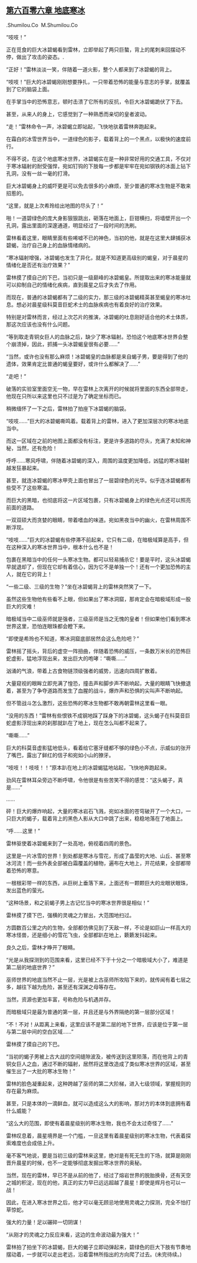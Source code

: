 ## [第六百零六章 地底寒冰](https://www.xxbiquge.com/11_11222/8972220.html)


  .Shumilou.Co  M.Shumilou.Co

  “吱吱！”

  正在觅食的巨大冰碧蝎看到雷林，立即举起了两只巨螯，背上的尾刺来回摆动不停，做出了攻击的姿态。.

  “正好！”雷林淡淡一笑，伴随着一道火影，整个人都来到了冰碧蝎的背上。

  “吱吱！”巨大的冰碧蝎刚刚想要挣扎，一只带着恐怖的能量与意志的手掌，就覆盖到了它的脑袋上面。

  在手掌当中的恐怖意志，顿时击溃了它所有的反抗，令巨大冰碧蝎跪伏了下去。

  甚至，从来人的身上，它感觉到了一种熟悉而亲切的皇者波动。

  “走！”雷林命令一声，冰碧蝎立即站起，飞快地驮着雷林奔跑起来。

  在霜白的冰雪世界当中，一道绿色的影子，载着背上的一个黑点，以极快的速度前行。

  不得不说，在这个地底寒冰世界，冰碧蝎实在是一种非常好用的交通工具，不仅对于寒冰辐射的耐受强悍，宛如钉钩的下肢每一步都是牢牢在宛如钢铁的冰面上钻下孔洞，没有一丝一毫的打滑。

  巨大冰碧蝎身上的威吓更是可以免去很多的小麻烦，至少普通的寒冰生物是不敢来招惹的。

  “这里，就是上次希玲给出地图的尽头了！”

  啪！一道碧绿色的庞大身影狠狠跳出，砸落在地面上，巨钳横扫，将墙壁开出一个孔洞，露出里面的深邃通道，明显经过了一段时间的洗刷。

  雷林看着这里，眼睛里面有些唏嘘不已的神色，当初的他，就是在这里大肆捕获冰碧蝎，治疗自己身上的血脉情绪病的。

  “寒冰辐射增强，冰碧蝎也发生了异化，就是不知道更高级别的蝎皇，对于晨星的情绪化是否还有治疗效果？”

  雷林摸了摸自己的下巴，当初只是一级巅峰的冰碧蝎皇。所提取出来的寒冰能量就可以抑制自己的情绪化疾病，直到晨星之后才失去了作用。

  而现在，普通的冰碧蝎都有了二级的实力，那三级的冰碧蝎精英甚至蝎皇的寒冰吐息。想必对晨星级科莫音巨蛇术士的血脉疾病也有着良好的治疗效果。

  特别是对雷林而言，经过上次芯片的推演，冰碧蝎的吐息刚好适合他的术士体质，那这次应该也没有什么问题。

  “等到取走青铜女巨人的血脉之后，缺少了寒冰辐射。恐怕这个地底寒冰世界会整个崩溃掉，因此，抓捕一头冰碧蝎皇很有必要……”

  “当然，或许也没有那么麻烦！冰碧蝎皇的血脉都是来自蝎子男，要是得到了他的遗体，效果肯定比普通的蝎皇要好，或许什么都解决了……”

  “走吧！”

  破落的实验室里面空无一物，早在雷林上次离开的时候就将里面的东西全部带走，他现在只所以来这里也只不过是为了确定坐标而已。

  稍微缅怀了一下之后，雷林拍了拍座下冰碧蝎的脑袋。

  “吱吱……”巨大的冰碧蝎嘶鸣着。载着背上的雷林，进入了更加深层次的寒冰地底当中。

  而这一区域在之前的地图上面都没有标注，更是许多道路的尽头，充满了未知和神秘，当然，还有危险！

  呼呼……寒风呼啸，伴随着冰碧蝎的深入，周围的温度更加降低，凶猛的寒冰辐射越发狂暴起来。

  甚至，就连冰碧蝎的寒冰甲壳上面也冒出了一层碧绿色的光华。似乎连冰碧蝎都有些受不了这些寒温。

  而巨大的黑暗，也彻底将这一片区域包裹，只有冰碧蝎身上的绿色光点还可以照亮前面的道路。

  一双双硕大而贪婪的眼睛，带着嗜血的味道。宛如黑夜当中的幽火，在雷林周围不断浮现。

  “吱吱……”巨大的冰碧蝎有些停滞不前起来，它只有二级，在暗极域算是高手，但在这种深入的寒冰世界当中，根本什么也不是！

  包裹在黑暗当中的任何一头寒冰生物。都可以轻易捕杀它！要是平时，这头冰碧蝎早就退却了，但现在它却有着信心，因为它不是单独一个！还有一个更加恐怖的主人，就在它的背上！

  “一些二级、三级的生物？”坐在冰碧蝎背上的雷林突然笑了一下。

  虽然这些生物他有些看不上眼，但如果出了寒冰洞窟，那肯定会在暗极域形成一股巨大的灾难！

  暗极域当中二级巫师就是强者，三级巫师是当之无愧的皇者！但如果他们看到寒冰世界这里，恐怕连眼珠都会瞪下来。

  “即使是希玲也不知道，寒冰洞窟底部居然会这么危险吧？”

  雷林摇了摇头，背后的虚空一阵扭曲，伴随着恐怖的威压，一条数万米长的恐怖巨蛇虚影，猛地浮现出来，发出巨大的咆哮：“嘶嘶……”

  汹涌的气浪，带着上古食物链顶级强者的威势，迅速向四周扩散着。

  大量窥视的眼眸立即充满了惶恐，撞击声和脚步声不断响起，大量的眼睛飞快撤退着，甚至为了争夺道路而发生了血腥的战斗，爆炸声和恐惧的尖叫声不断响起。

  但不管战斗怎么激烈，这些恐怖的寒冰生物都不敢再朝雷林这里看一眼。

  “没用的东西！”雷林有些恨铁不成钢地踩了踩身下的冰碧蝎，这头蝎子在科莫音巨蛇虚影浮现出来的刹那就趴在了地上，现在怎么叫都不起来了。

  “嘶嘶……”

  巨大的科莫音虚影猛地低头，看着给它塞牙缝都不够的绿色小不点，示威似的张开了嘴巴，露出了鲜红的信子和宛如小山的獠牙。

  “吱吱！！吱吱！！”原本趴在地上的冰碧蝎猛地站起，飞快地奔跑起来。

  劲风在雷林耳朵旁边不断呼啸，令他很是有些苦笑不得的感觉：“这头蝎子，真是……”

  ……

  砰！巨大的爆炸响起，大量的寒冰岩石飞溅，宛如冰面的苍穹破开了一个大口，一只巨大的蝎子，载着背上的黑色人影从大口中跳了出来，稳稳地落在了地面上。

  “呼……这里！”

  雷林驱使着冰碧蝎来到了一处高地，俯视着四周的景色。

  这里是一片冰雪的世界！到处都是寒冰与雪花，形成了晶莹的大地、山丘、甚至寒冰河流！而一些外表全部被白霜覆盖的植物，遍布在大地上，开花结果，全部都带着恐怖的寒意。

  一根根彩带一样的东西，从巨树上垂落下来，上面还有一颗颗巨大的龙眼状眼珠，发出蓝色的萤光。

  “这种场景，和之前蝎子男上古记忆当中的寒冰世界很是相似！”

  雷林摸了摸下巴，强横的灵魂之力冒出，大范围地扫过。

  方圆数百公里之内的生物，全部都仿佛见到了天敌一样，不论是如巨山一样高大的寒冰怪兽，还是细小的雪花飞虫，全部都趴在地上，簌簌发抖起来。

  良久之后，雷林才睁开了眼睛。

  “光是从我探测到的范围来看，这里已经不下于十分之一个暗极域大小了，难道是第二层的地底世界？”

  巫师世界的地底当然不止一层，光是被上古巫师所攻陷下来的，就传闻有着七层之多，越往下越为危险，甚至还有深渊之母等存在。

  当然，资源也更加丰富，号称危险与机遇并存。

  而暗极域只是最为普通的第一层，并且还是与外界隔绝的第一层部分区域！

  “不！不对！从距离上来看，这里应该不是第二层的地下世界，应该是位于第一层与第二层中间的空白区域……”

  雷林摸了摸自己的下巴。

  “当初的蝎子男被上古大战的空间缝隙波及，被传送到这里陨落，而在他背上的青铜女巨人之血，通过不断的辐射，居然将这里改造成了类似寒冰世界的区域，甚至催生出了一大批的寒冰生物！”

  雷林的脸色凝重起来，这种跨越了巫师的第二大阶梯，进入七级领域，掌握规则的存在最为麻烦。

  甚至，只是本体的一滴鲜血，就可以造成这么大的影响，那对方的本体到底拥有着什么威能？

  “这么大的范围，即使有着晨星级别的寒冰生物，我也不会太过奇怪了……”

  雷林叹息着，晨星境界是一个门槛，一旦这里有着晨星级别的寒冰生物，代表着探索难度也会成倍上升。

  毫不客气地说，要是当初三级的雷林来这里，绝对是有死无生的下场，就算是刚刚晋升晨星的时候，也不一定能够彻底发掘出寒冰世界的奥秘。

  当然，现在的雷林，早已不是从前的他了，经过了熔岩世界的脱胎换骨，还有天空之城的积淀，现在的他，真正的实力早已远远超越了晨星！即使是辉月也可以一战！

  因此，在进入寒冰世界之后，他才可以毫无顾忌地使用灵魂之力探测，完全不怕打草惊蛇。

  强大的力量！足以碾碎一切阴谋！

  “从刚才的灵魂之力反应来看，这边的生命波动最为强大！”

  雷林拍了拍坐下的冰碧蝎，巨大的蝎子立即动弹起来，碧绿色的巨大下肢有节奏地摆动着，一步就可以走出老远，沿着雷林所指出的方向爬了过去。(未完待续。)

  

